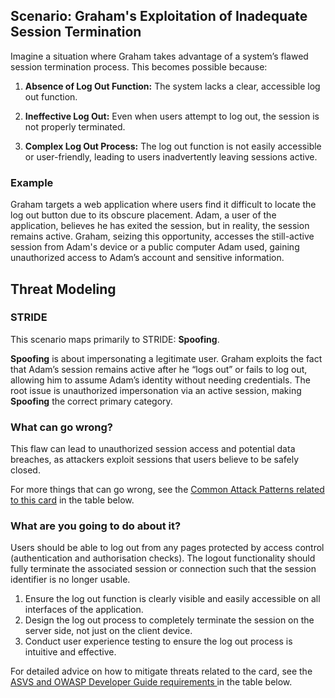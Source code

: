 ## Scenario: Graham's Exploitation of Inadequate Session Termination

Imagine a situation where Graham takes advantage of a system’s flawed session termination process. This becomes possible because:

1. **Absence of Log Out Function:** The system lacks a clear, accessible log out function.

2. **Ineffective Log Out:** Even when users attempt to log out, the session is not properly terminated.

3. **Complex Log Out Process:** The log out function is not easily accessible or user-friendly, leading to users inadvertently leaving sessions active.

### Example

Graham targets a web application where users find it difficult to locate the log out button due to its obscure placement. Adam, a user of the application, believes he has exited the session, but in reality, the session remains active. Graham, seizing this opportunity, accesses the still-active session from Adam's device or a public computer Adam used, gaining unauthorized access to Adam’s account and sensitive information.

## Threat Modeling

### STRIDE

This scenario maps primarily to STRIDE: **Spoofing**.

**Spoofing** is about impersonating a legitimate user.
Graham exploits the fact that Adam’s session remains active after he “logs out” or fails to log out, allowing him to assume Adam’s identity without needing credentials.
The root issue is unauthorized impersonation via an active session, making **Spoofing** the correct primary category.

### What can go wrong?

This flaw can lead to unauthorized session access and potential data breaches, as attackers exploit sessions that users believe to be safely closed.

For more things that can go wrong, see the [Common Attack Patterns related to this card](#mapping 'Common Attack Patterns related to this card [internal]') in the table below.

### What are you going to do about it?

Users should be able to log out from any pages protected by access control (authentication and authorisation checks). The logout functionality should fully terminate the associated session or connection such that the session identifier is no longer usable.

1. Ensure the log out function is clearly visible and easily accessible on all interfaces of the application.
2. Design the log out process to completely terminate the session on the server side, not just on the client device.
3. Conduct user experience testing to ensure the log out process is intuitive and effective.

For detailed advice on how to mitigate threats related to the card, see the [ASVS and OWASP Developer Guide requirements ](#mapping 'ASVS and OWASP Developer Guide requirements [internal]') in the table below.

